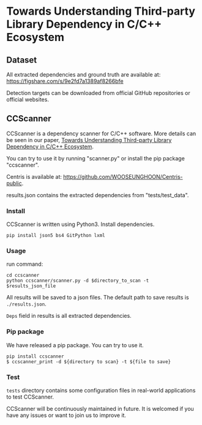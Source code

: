 # Towards Understanding Third-party Library Dependency in C/C++ Ecosystem

## Dataset
All extracted dependencies and ground truth are available at: https://figshare.com/s/9e2fd7a1389af8266bfe

Detection targets can be downloaded from official GitHub repositories or official websites.
##  CCScanner
CCScanner is a dependency scanner for C/C++ software. More details can be seen in our paper, [Towards Understanding Third-party Library Dependency in C/C++ Ecosystem](https://arxiv.org/abs/2209.02575).

You can try to use it by running "scanner.py" or install the pip package "ccscanner".

Centris is available at: https://github.com/WOOSEUNGHOON/Centris-public.

results.json contains the extracted dependencies from "tests/test_data".

### Install
CCScanner is written using Python3.
Install dependencies.
```·
pip install json5 bs4 GitPython lxml
```

### Usage
run command:
```
cd ccscanner
python ccscanner/scanner.py -d $directory_to_scan -t $results_json_file
```
All results will be saved to a json files. The default path to save results is ```./results.json```.

```Deps``` field in results is all extracted dependencies.

### Pip package
We have released a pip package. You can try to use it.

```
pip install ccscanner
$ ccscanner_print -d ${directory to scan} -t ${file to save}
```

### Test
```tests``` directory contains some configuration files in real-world applications to test CCScanner.

CCScanner will be continuously maintained in future. It is welcomed if you have any issues or want to join us to improve it.

